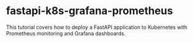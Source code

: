 # fastapi-k8s-grafana-prometheus
This tutorial covers how to deploy a FastAPI application to Kubernetes with Prometheus monitoring and Grafana dashboards.
